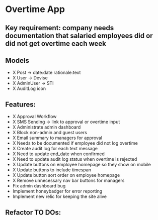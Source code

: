 # Overtime App

## Key requirement: company needs documentation that salaried employees did or did not get overtime each week

## Models
 - X Post -> date:date rationale:text
 - X User -> Devise
 - X AdminUser -> STI
 - X AuditLog icon

## Features:
 - X Approval Workflow
 - X SMS Sending -> link to approval or overtime input
 - X Administrate admin dashboard
 - X Block non-admin and guest users
 - X Email summary to managers for approval
 - X Needs to be documented if employee did not log overtime
 - X Create audit log for each text message
 - X Need to update end_date when confirmed
 - X Need to update audit log status when overtime is rejected
 - X Update buttons on employee homepage so they show on mobile
 - X Update buttons to include timespan
 - X Update button sort order on employee homepage
 - X Remove unnecessary nav bar buttons for managers
 - Fix admin dashboard bug
 - Implement honeybadger for error reporting
 - Implement new relic for keeping the site alive

## Refactor TO DOs:
